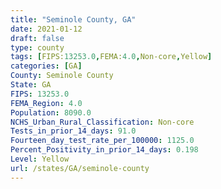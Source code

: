 ```yaml
---
title: "Seminole County, GA"
date: 2021-01-12
draft: false
type: county
tags: [FIPS:13253.0,FEMA:4.0,Non-core,Yellow]
categories: [GA]
County: Seminole County
State: GA
FIPS: 13253.0
FEMA_Region: 4.0
Population: 8090.0
NCHS_Urban_Rural_Classification: Non-core
Tests_in_prior_14_days: 91.0
Fourteen_day_test_rate_per_100000: 1125.0
Percent_Positivity_in_prior_14_days: 0.198
Level: Yellow
url: /states/GA/seminole-county
---
```



